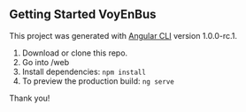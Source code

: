 ## Getting Started VoyEnBus
This project was generated with [Angular CLI](https://github.com/angular/angular-cli) version 1.0.0-rc.1.

1. Download or clone this repo.
2. Go into /web
3. Install dependencies: `npm install`
4. To preview the production build: `ng serve`

Thank you!

